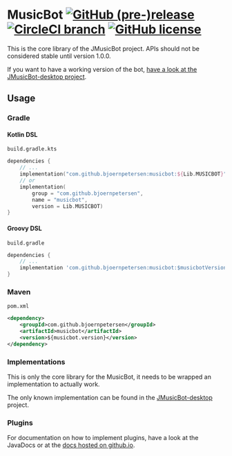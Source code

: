 # MusicBot [![GitHub (pre-)release](https://img.shields.io/github/release/BjoernPetersen/JMusicBot/all.svg)](https://github.com/BjoernPetersen/JMusicBot/releases) [![CircleCI branch](https://img.shields.io/circleci/project/github/BjoernPetersen/JMusicBot/master.svg)](https://circleci.com/gh/BjoernPetersen/JMusicBot/tree/master) [![GitHub license](https://img.shields.io/github/license/BjoernPetersen/JMusicBot.svg)](https://github.com/BjoernPetersen/JMusicBot/blob/master/LICENSE)

This is the core library of the JMusicBot project.
APIs should not be considered stable until version 1.0.0.

If you want to have a working version of the bot, [have a look at the JMusicBot-desktop project](https://github.com/BjoernPetersen/JMusicBot-desktop/releases).

## Usage

### Gradle

#### Kotlin DSL

`build.gradle.kts`

```kotlin
dependencies {
    // ...
    implementation("com.github.bjoernpetersen:musicbot:${Lib.MUSICBOT}")
    // or
    implementation(
        group = "com.github.bjoernpetersen",
        name = "musicbot",
        version = Lib.MUSICBOT)
}
```

#### Groovy DSL

`build.gradle`

```groovy
dependencies {
    // ...
    implementation 'com.github.bjoernpetersen:musicbot:$musicbotVersion'
}
```

### Maven

`pom.xml`

```xml
<dependency>
    <groupId>com.github.bjoernpetersen</groupId>
    <artifactId>musicbot</artifactId>
    <version>${musicbot.version}</version>
</dependency>
```

### Implementations

This is only the core library for the MusicBot, it needs to be wrapped an implementation
to actually work.

The only known implementation can be found in the
[JMusicBot-desktop](https://github.com/BjoernPetersen/JMusicBot-desktop) project.

### Plugins

For documentation on how to implement plugins, have a look at the JavaDocs or
at the [docs hosted on github.io](https://bjoernpetersen.github.io/JMusicBot/).

